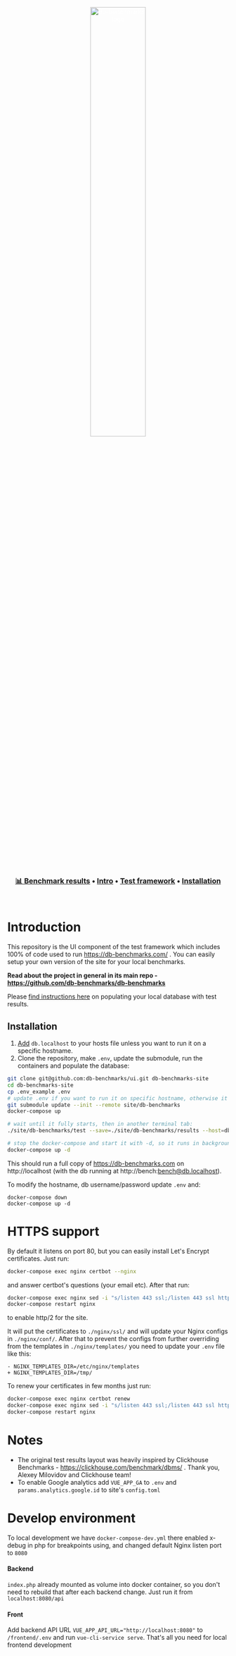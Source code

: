 <p align="center">
  <a href="https://db-benchmarks.com" target="_blank" rel="noopener">
    <img id="intro" src="./logo.svg" width="50%" alt="db-benchmarks logo" style="color: white">
  </a>
</p>

<h3 align="center">
  <a href="https://db-benchmarks.com">📊 Benchmark results</a> •
  <a href="#introduction">Intro</a> •
  <a href="https://github.com/db-benchmarks/db-benchmarks/#intro">Test framework</a> •
  <a href="#installation">Installation</a>
</h3>

<p>&nbsp;</p>

# Introduction

This repository is the UI component of the test framework which includes 100% of code used to run https://db-benchmarks.com/ . You can easily setup your own version of the site for your local benchmarks.

**Read about the project in general in its main repo - https://github.com/db-benchmarks/db-benchmarks**

Please [find instructions here](https://github.com/db-benchmarks/db-benchmarks#save-to-db-to-visualize) on populating your local database with test results.

## Installation

1. [Add](https://linuxize.com/post/how-to-edit-your-hosts-file/) `db.localhost` to your hosts file unless you want to run it on a specific hostname.
2. Clone the repository, make `.env`, update the submodule, run the containers and populate the database:
```bash
git clone git@github.com:db-benchmarks/ui.git db-benchmarks-site
cd db-benchmarks-site
cp .env_example .env
# update .env if you want to run it on specific hostname, otherwise it will run on localhost and db.localhost
git submodule update --init --remote site/db-benchmarks
docker-compose up

# wait until it fully starts, then in another terminal tab:
./site/db-benchmarks/test --save=./site/db-benchmarks/results --host=db.localhost --port=80 --username=bench --password=bench

# stop the docker-compose and start it with -d, so it runs in background
docker-compose up -d
```

This should run a full copy of https://db-benchmarks.com on http://localhost (with the db running at http://bench:bench@db.localhost).

To modify the hostname, db username/password update `.env` and:
```
docker-compose down
docker-compose up -d
```

# HTTPS support

By default it listens on port 80, but you can easily install Let's Encrypt certificates. Just run:

```bash
docker-compose exec nginx certbot --nginx
```

and answer certbot's questions (your email etc). After that run:

```bash
docker-compose exec nginx sed -i "s/listen 443 ssl;/listen 443 ssl http2;/" /etc/nginx/conf.d/site.conf
docker-compose restart nginx
```

to enable http/2 for the site.

It will put the certificates to `./nginx/ssl/` and will update your Nginx configs in `./nginx/conf/`. After that to prevent the configs from further overriding from the templates in `./nginx/templates/` you need to update your `.env` file like this:

```
- NGINX_TEMPLATES_DIR=/etc/nginx/templates
+ NGINX_TEMPLATES_DIR=/tmp/
```

To renew your certificates in few months just run:

```bash
docker-compose exec nginx certbot renew
docker-compose exec nginx sed -i "s/listen 443 ssl;/listen 443 ssl http2;/" /etc/nginx/conf.d/site.conf
docker-compose restart nginx
```

# Notes

* The original test results layout was heavily inspired by Clickhouse Benchmarks - https://clickhouse.com/benchmark/dbms/ . Thank you, Alexey Milovidov and Clickhouse team!
* To enable Google analytics add `VUE_APP_GA` to `.env` and `params.analytics.google.id` to site's `config.toml`

# Develop environment
To local development we have `docker-compose-dev.yml` there enabled x-debug in php for breakpoints using, and changed default Nginx listen port to `8080`

#### Backend

`index.php` already mounted as volume into docker container, so you don't need to rebuild that after each backend change. 
Just run it from `localhost:8080/api`

#### Front

Add backend API URL `VUE_APP_API_URL="http://localhost:8080"` to `/frontend/.env` and run `vue-cli-service serve`. That's all you need for local frontend development

